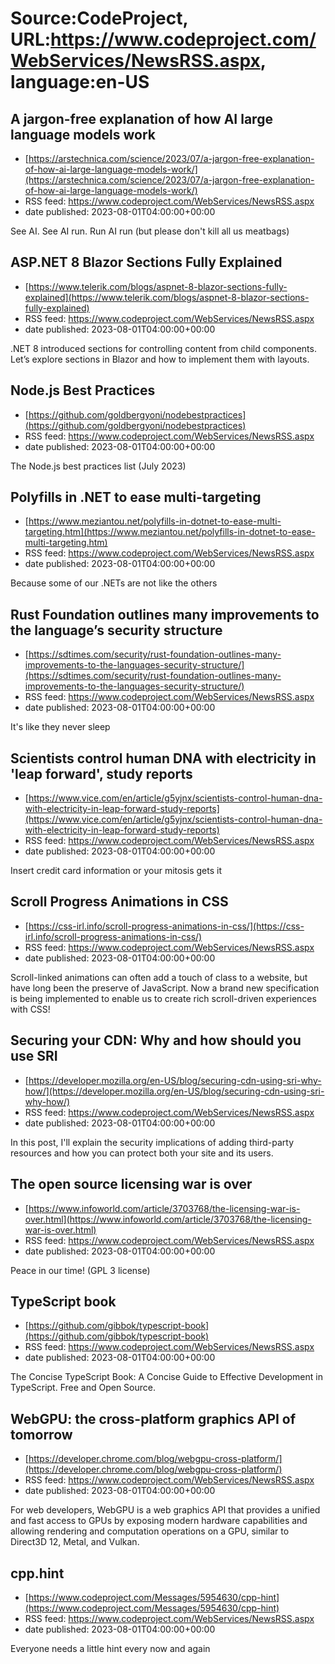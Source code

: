 # Source:CodeProject, URL:https://www.codeproject.com/WebServices/NewsRSS.aspx, language:en-US

## A jargon-free explanation of how AI large language models work
 - [https://arstechnica.com/science/2023/07/a-jargon-free-explanation-of-how-ai-large-language-models-work/](https://arstechnica.com/science/2023/07/a-jargon-free-explanation-of-how-ai-large-language-models-work/)
 - RSS feed: https://www.codeproject.com/WebServices/NewsRSS.aspx
 - date published: 2023-08-01T04:00:00+00:00

See AI. See AI run. Run AI run (but please don't kill all us meatbags)

## ASP.NET 8 Blazor Sections Fully Explained
 - [https://www.telerik.com/blogs/aspnet-8-blazor-sections-fully-explained](https://www.telerik.com/blogs/aspnet-8-blazor-sections-fully-explained)
 - RSS feed: https://www.codeproject.com/WebServices/NewsRSS.aspx
 - date published: 2023-08-01T04:00:00+00:00

.NET 8 introduced sections for controlling content from child components. Let’s explore sections in Blazor and how to implement them with layouts.

## Node.js Best Practices
 - [https://github.com/goldbergyoni/nodebestpractices](https://github.com/goldbergyoni/nodebestpractices)
 - RSS feed: https://www.codeproject.com/WebServices/NewsRSS.aspx
 - date published: 2023-08-01T04:00:00+00:00

The Node.js best practices list (July 2023)

## Polyfills in .NET to ease multi-targeting
 - [https://www.meziantou.net/polyfills-in-dotnet-to-ease-multi-targeting.htm](https://www.meziantou.net/polyfills-in-dotnet-to-ease-multi-targeting.htm)
 - RSS feed: https://www.codeproject.com/WebServices/NewsRSS.aspx
 - date published: 2023-08-01T04:00:00+00:00

Because some of our .NETs are not like the others

## Rust Foundation outlines many improvements to the language’s security structure
 - [https://sdtimes.com/security/rust-foundation-outlines-many-improvements-to-the-languages-security-structure/](https://sdtimes.com/security/rust-foundation-outlines-many-improvements-to-the-languages-security-structure/)
 - RSS feed: https://www.codeproject.com/WebServices/NewsRSS.aspx
 - date published: 2023-08-01T04:00:00+00:00

It's like they never sleep

## Scientists control human DNA with electricity in 'leap forward', study reports
 - [https://www.vice.com/en/article/g5yjnx/scientists-control-human-dna-with-electricity-in-leap-forward-study-reports](https://www.vice.com/en/article/g5yjnx/scientists-control-human-dna-with-electricity-in-leap-forward-study-reports)
 - RSS feed: https://www.codeproject.com/WebServices/NewsRSS.aspx
 - date published: 2023-08-01T04:00:00+00:00

Insert credit card information or your mitosis gets it

## Scroll Progress Animations in CSS
 - [https://css-irl.info/scroll-progress-animations-in-css/](https://css-irl.info/scroll-progress-animations-in-css/)
 - RSS feed: https://www.codeproject.com/WebServices/NewsRSS.aspx
 - date published: 2023-08-01T04:00:00+00:00

Scroll-linked animations can often add a touch of class to a website, but have long been the preserve of JavaScript. Now a brand new specification is being implemented to enable us to create rich scroll-driven experiences with CSS!

## Securing your CDN: Why and how should you use SRI
 - [https://developer.mozilla.org/en-US/blog/securing-cdn-using-sri-why-how/](https://developer.mozilla.org/en-US/blog/securing-cdn-using-sri-why-how/)
 - RSS feed: https://www.codeproject.com/WebServices/NewsRSS.aspx
 - date published: 2023-08-01T04:00:00+00:00

In this post, I'll explain the security implications of adding third-party resources and how you can protect both your site and its users.

## The open source licensing war is over
 - [https://www.infoworld.com/article/3703768/the-licensing-war-is-over.html](https://www.infoworld.com/article/3703768/the-licensing-war-is-over.html)
 - RSS feed: https://www.codeproject.com/WebServices/NewsRSS.aspx
 - date published: 2023-08-01T04:00:00+00:00

Peace in our time! (GPL 3 license)

## TypeScript book
 - [https://github.com/gibbok/typescript-book](https://github.com/gibbok/typescript-book)
 - RSS feed: https://www.codeproject.com/WebServices/NewsRSS.aspx
 - date published: 2023-08-01T04:00:00+00:00

The Concise TypeScript Book: A Concise Guide to Effective Development in TypeScript. Free and Open Source.

## WebGPU: the cross-platform graphics API of tomorrow
 - [https://developer.chrome.com/blog/webgpu-cross-platform/](https://developer.chrome.com/blog/webgpu-cross-platform/)
 - RSS feed: https://www.codeproject.com/WebServices/NewsRSS.aspx
 - date published: 2023-08-01T04:00:00+00:00

For web developers, WebGPU is a web graphics API that provides a unified and fast access to GPUs by exposing modern hardware capabilities and allowing rendering and computation operations on a GPU, similar to Direct3D 12, Metal, and Vulkan.

## cpp.hint
 - [https://www.codeproject.com/Messages/5954630/cpp-hint](https://www.codeproject.com/Messages/5954630/cpp-hint)
 - RSS feed: https://www.codeproject.com/WebServices/NewsRSS.aspx
 - date published: 2023-08-01T04:00:00+00:00

Everyone needs a little hint every now and again

